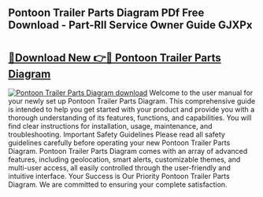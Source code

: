 ## Pontoon Trailer Parts Diagram PDf Free Download - Part-RII Service Owner Guide GJXPx

# <h2><a href="http://dfhuhte.blite.top/?on=Pontoon+Trailer+Parts+Diagram">🔗Download New 👉🔴 Pontoon Trailer Parts Diagram</a></h2>

[![Pontoon Trailer Parts Diagram download](https://i.imgur.com/lujVjoI.png)](http://dfhuhte.blite.top/?on=Pontoon+Trailer+Parts+Diagram)
Welcome to the user manual for your newly set up Pontoon Trailer Parts Diagram. This comprehensive guide is intended to help you get started with your product and provide you with a thorough understanding of its features, functions, and capabilities. You will find clear instructions for installation, usage, maintenance, and troubleshooting. Important Safety Guidelines Please read all safety guidelines carefully before operating your new Pontoon Trailer Parts Diagram. Pontoon Trailer Parts Diagram comes with an array of advanced features, including geolocation, smart alerts, customizable themes, and multi-user access, all easily controlled through the user-friendly and intuitive interface. Your Success is Our Priority Pontoon Trailer Parts Diagram. We are committed to ensuring your complete satisfaction.
